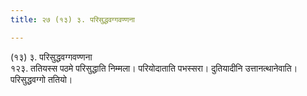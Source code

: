 ```yaml
---
title: २७ (१३) ३. परिसुद्धवग्गवण्णना

---
```

(१३) ३. परिसुद्धवग्गवण्णना  
१२३. ततियस्स पठमे परिसुद्धाति निम्मला। परियोदाताति पभस्सरा। दुतियादीनि उत्तानत्थानेवाति।  
परिसुद्धवग्गो ततियो।  